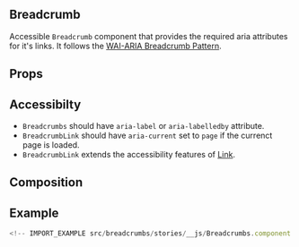 ## Breadcrumb

Accessible `Breadcrumb` component that provides the required aria attributes for
it's links. It follows the
[WAI-ARIA Breadcrumb Pattern](https://www.w3.org/TR/wai-aria-practices-1.2/#breadcrumb).

<!-- CODESANDBOX
link_title: Breadcrumbs Basic - Open on Sandbox
js: src/breadcrumbs/stories/__js/Breadcrumbs.component.jsx
css: src/breadcrumbs/stories/Breadcrumbs.css
-->

## Props

<!-- INJECT_PROPS src/breadcrumbs -->

## Accessibilty

- `Breadcrumbs` should have `aria-label` or `aria-labelledby` attribute.
- `BreadcrumbLink` should have `aria-current` set to `page` if the currenct page
  is loaded.
- `BreadcrumbLink` extends the accessibility features of [Link](#Link).

## Composition

<!-- INJECT_COMPOSITION src/breadcrumbs -->

## Example

```js
<!-- IMPORT_EXAMPLE src/breadcrumbs/stories/__js/Breadcrumbs.component.jsx -->
```
